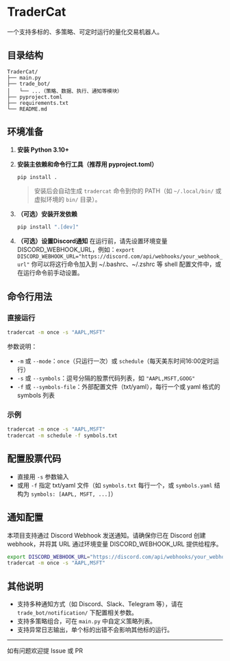 # TraderCat

一个支持多标的、多策略、可定时运行的量化交易机器人。

## 目录结构

```
TraderCat/
├── main.py
├── trade_bot/
│   └── ...（策略、数据、执行、通知等模块）
├── pyproject.toml
├── requirements.txt
└── README.md
```

## 环境准备

1. **安装 Python 3.10+**

2. **安装主依赖和命令行工具（推荐用 pyproject.toml）**

   ```bash
   pip install .
   ```

   > 安装后会自动生成 `tradercat` 命令到你的 PATH（如 `~/.local/bin/` 或虚拟环境的 `bin/` 目录）。

3. **（可选）安装开发依赖**

   ```bash
   pip install ".[dev]"
   ```

4. **（可选）设置Discord通知**
   在运行前，请先设置环境变量 DISCORD_WEBHOOK_URL，例如：`export DISCORD_WEBHOOK_URL="https://discord.com/api/webhooks/your_webhook_url"`
   你可以将这行命令加入到 ~/.bashrc、~/.zshrc 等 shell 配置文件中，或在运行命令前手动设置。

## 命令行用法

### 直接运行

```bash
tradercat -m once -s "AAPL,MSFT"
```

参数说明：

- `-m` 或 `--mode`：`once`（只运行一次）或 `schedule`（每天美东时间16:00定时运行）
- `-s` 或 `--symbols`：逗号分隔的股票代码列表，如 `"AAPL,MSFT,GOOG"`
- `-f` 或 `--symbols-file`：外部配置文件（txt/yaml），每行一个或 yaml 格式的 symbols 列表

### 示例

```bash
tradercat -m once -s "AAPL,MSFT"
tradercat -m schedule -f symbols.txt
```

## 配置股票代码

- 直接用 `-s` 参数输入
- 或用 `-f` 指定 txt/yaml 文件（如 `symbols.txt` 每行一个，或 `symbols.yaml` 结构为 `symbols: [AAPL, MSFT, ...]`）

## 通知配置
本项目支持通过 Discord Webhook 发送通知。请确保你已在 Discord 创建 webhook，并将其 URL 通过环境变量 DISCORD_WEBHOOK_URL 提供给程序。

```bash
export DISCORD_WEBHOOK_URL="https://discord.com/api/webhooks/your_webhook_url"
tradercat -m once -s "AAPL,MSFT"
```

## 其他说明

- 支持多种通知方式（如 Discord、Slack、Telegram 等），请在 `trade_bot/notification/` 下配置相关参数。
- 支持多策略组合，可在 `main.py` 中自定义策略列表。
- 支持异常日志输出，单个标的出错不会影响其他标的运行。

---

如有问题欢迎提 Issue 或 PR